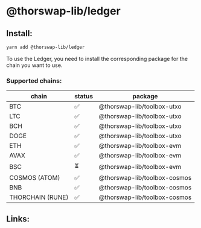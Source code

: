# @thorswap-lib/ledger

## Install:

```bash
yarn add @thorswap-lib/ledger
```

To use the Ledger, you need to install the corresponding package for the chain you want to use.

### Supported chains:

| chain            | status | package                      |
| ---------------- | ------ | ---------------------------- |
| BTC              | ✅     | @thorswap-lib/toolbox-utxo   |
| LTC              | ✅     | @thorswap-lib/toolbox-utxo   |
| BCH              | ✅     | @thorswap-lib/toolbox-utxo   |
| DOGE             | ✅     | @thorswap-lib/toolbox-utxo   |
| ETH              | ✅     | @thorswap-lib/toolbox-evm    |
| AVAX             | ✅     | @thorswap-lib/toolbox-evm    |
| BSC              | ⏳     | @thorswap-lib/toolbox-evm    |
| COSMOS (ATOM)    | ✅     | @thorswap-lib/toolbox-cosmos |
| BNB              | ✅     | @thorswap-lib/toolbox-cosmos |
| THORCHAIN (RUNE) | ✅     | @thorswap-lib/toolbox-cosmos |

## Links:
